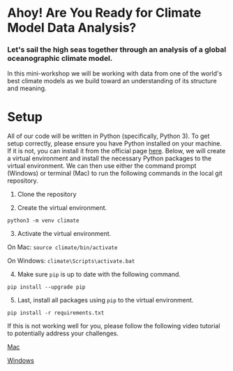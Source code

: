# Ahoy! Are You Ready for Climate Model Data Analysis?
### Let's sail the high seas together through an analysis of a global oceanographic climate model.

In this mini-workshop we will be working with data from one of the world's best climate models as we build toward an understanding of its structure and meaning.

# Setup

All of our code will be written in Python (specifically, Python 3). To get setup correctly, please ensure you have Python installed on your machine. If it is not, you can install it from the official page [here](https://www.python.org/downloads/). Below, we will create a virtual environment and install the necessary Python packages to the virtual environment. We can then use either the command prompt (Windows) or terminal (Mac) to run the following commands in the local git repository.

1. Clone the repository

2. Create the virtual environment.

`python3 -m venv climate`

3. Activate the virtual environment.

On Mac: `source climate/bin/activate`

On Windows: `climate\Scripts\activate.bat`

4. Make sure `pip` is up to date with the following command.

`pip install --upgrade pip`

5. Last, install all packages using `pip` to the virtual environment.

`pip install -r requirements.txt`

If this is not working well for you, please follow the following video tutorial to potentially address your challenges.

[Mac](https://www.youtube.com/watch?v=Kg1Yvry_Ydk&ab_channel=CoreySchafer)

[Windows](https://www.youtube.com/watch?v=APOPm01BVrk&ab_channel=CoreySchafer)
